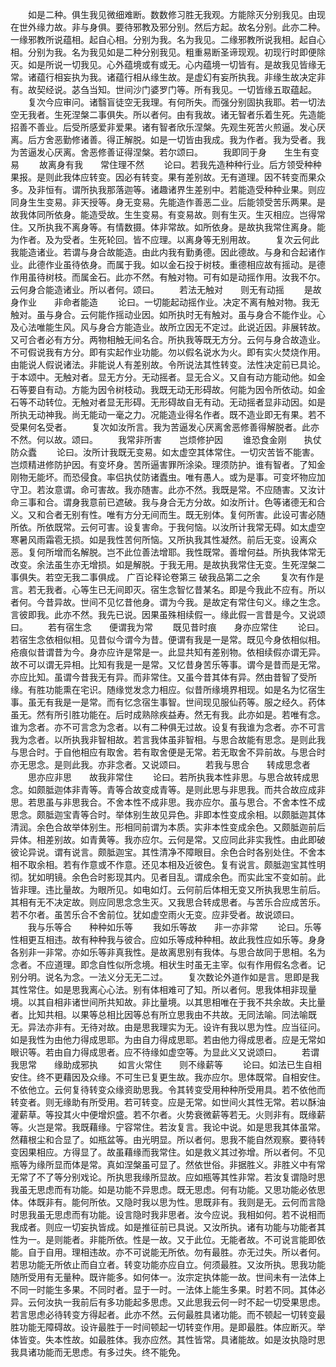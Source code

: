 <!-- { "loadSidebar": true } -->
　　如是二种。俱生我见微细难断。数数修习胜无我观。方能除灭分别我见。由现在世外缘力故。非与身俱。要待邪教及邪分别。然后方起。故名分别。此亦二种。一缘邪教所说蕴相。起自心相。分别为我。名为我见。二缘邪教所说我相。起自心相。分别为我。名为我见如是二种分别我见。粗重易断圣谛现观。初现行时即便除灭。如是所说一切我见。心外蕴境或有或无。心内蕴境一切皆有。是故我见皆缘无常。诸蕴行相妄执为我。诸蕴行相从缘生故。是虚幻有妄所执我。非缘生故决定非有。故契经说。苾刍当知。世间沙门婆罗门等。所有我见。一切皆缘五取蕴起。
　　复次今应审问。诸翳盲徒空无我理。有何所失。而强分别固执我耶。若一切法空无我者。生死涅槃二事俱失。所以者何。由有我故。诸无智者乐着生死。先造能招善不善业。后受所感爱非爱果。诸有智者欣乐涅槃。先观生死苦火煎逼。发心厌离。后方舍恶勤修诸善。得正解脱。如是一切皆由我成。我为作者。我为受者。我为苦逼发心厌离。舍恶修善证得涅槃。若尔颂曰。
　　我即同于身　　生生有变易
　　故离身有我　　常住理不然
　　论曰。若我先造种种行业。后方领受种种果报。是则此我体应转变。因必有转变。果有差别故。无有道理。因不转变而果众多。及非恒有。谓所执我那落迦等。诸趣诸界生差别中。若能造受种种业果。则应同身生生变易。非天授等。身无变易。先能造作善恶二业。后能领受苦乐两果。是故我体同所依身。能造受故。生生变易。有变易故。则有生灭。生灭相应。岂得常住。又所执我不离身等。有情数摄。体非常故。如所依身。是故执我常住离身。能为作者。及为受者。生死轮回。皆不应理。以离身等无别用故。
　　复次云何此我能造诸业。若谓与身合故能造。由此内我有勤勇德。因此德故。与身和合起诸作业。此德作业虽待依身。而属于我。如以金石投于树枝。重德相应故有摇动。是德作用虽待树枝。而属金石。此亦不然。有触对物。可有如是动摇作用。汝我不尔。云何身合能造诸业。所以者何。颂曰。
　　若法无触对　　则无有动摇
　　是故身作业　　非命者能造
　　论曰。一切能起动摇作业。决定不离有触对物。我无触对。虽与身合。云何能作摇动业因。如所执时无有触对。虽与身合不能作业。心及心法唯能生风。风与身合方能造业。故所立因无不定过。此说近因。非展转故。又可合者必有方分。两物相触无间名合。所执我等既无方分。云何与身合故造业。不可假说我有方分。即有实起作业功能。勿以假名说水为火。即有实火焚烧作用。由能说人假说诸法。非能说人有差别故。令所说法其性转变。法性决定前已具论。于本颂中。无触对者。显无方分。无动摇者。显无合义。又自有动方能动他。如金石等要自有动。方能为因令树枝动。我既无动无形碍故。何能为因令所依动。如金石等不动转位。无触对者显无形碍。无形碍故自无有动。无动摇者显非动因。如是所执无动神我。尚无能动一毫之力。况能造业得名作者。既不造业即无有果。若不受果何名受者。
　　复次如汝所言。我为苦逼发心厌离舍恶修善得解脱者。此亦不然。何以故。颂曰。
　　我常非所害　　岂烦修护因
　　谁恐食金刚　　执仗防众蠹
　　论曰。汝所计我既无变易。如太虚空其体常住。一切灾苦皆不能害。岂烦精进修防护因。有变坏身。苦所逼害罪所涂染。理须防护。谁有智者。了知金刚物无能坏。而恐侵食。率侣执仗防诸蠹虫。唯有愚人。或为是事。可变坏物应加守卫。若汝意谓。命可害故。我亦随害。此亦不然。我既是常。不应随害。又汝计命三事和合。谓身我意前已遮破。我与身合无方分故。如汝所计。色等诸德无和合义。又和合者无别有性。唯有方分无间而生。既无别体。复何所害。此设可害必随所依。所依既常。云何可害。设复害命。于我何恼。以汝所计我常无碍。如太虚空寒暑风雨霜雹无损。如是我性苦何所恼。又所执我其性凝然。前后无变。设离众恶。复何所增而名解脱。岂不此位善法增耶。我性既常。善增何益。所执我体常无改变。余法虽生亦无增损。如是解脱。于我无用。是故执我常住无变。生死涅槃二事俱失。若空无我二事俱成。
广百论释论卷第三
破我品第二之余
　　复次有作是言。若无我者。心等生已无间即灭。宿生念智忆昔某名。即是今我此不应有。所以者何。今昔异故。世间不见忆昔他身。谓为今我。是故定有常住句义。缘之生念。言彼即我。此亦不然。我先已说。因果虽殊相续假一。缘此假一言昔是今。又说颂曰。
　　若有宿生念　　便谓我为常
　　既见昔时痕　　身亦应常住
　　论曰。若宿生念依相似相。见昔似今谓今为昔。便谓有我是一是常。既见今身依相似相。疮痕似昔谓昔为今。身亦应许是常是一。此显共知有差别物。依相续假亦谓无异。故不可以谓无异相。比知有我是一是常。又忆昔身苦乐等事。谓今是昔而是无常。亦应比知。虽谓今昔我无有异。而非常住。又虽今昔其体有异。然由昔智了受所缘。有胜功能熏在宅识。随缘觉发念力相应。似昔所缘境界相现。如是名为忆宿生事。虽无有我是一是常。而有忆念宿生事智。世间现见服仙药等。服之经久。药体虽无。然有所引胜功能在。后时成熟除疾益寿。然无有我。此亦如是。若唯有念。谁为念者。亦不可言念为念者。以有二种俱无过故。设复有我谁为念者。亦不可言我为念者。以所执我非智相故。若言我体虽非智相。与思合故能有思念。是则此我与思合时。于自他相应有取舍。若有取舍便是无常。若无取舍不异前故。与思合时亦无思念。是则此我。亦非念者。又说颂曰。
　　若我与思合　　转成思念者
　　思亦应非思　　故我非常住
　　论曰。若所执我本性非思。与思合故转成思念。如颇胝迦体非青等。青等合故变成青等。是则此思与非思我。而共合故应成非思。若思虽与非思我合。不舍本性不成非思。我亦应尔。虽与思合。不舍本性不成思念。颇胝迦宝青等合时。举体别生故见异色。非即本性变成余相。以颇胝迦其体清润。余色合故举体别生。形相同前谓为本质。实非本性变成余色。又颇胝迦前后异体。相差别故。如青黄等。我亦应尔。云何是常。又应同此非实我性。由此即破彼论异说。谓有说言。颇胝迦宝。其性清净不障眼目。余色合时各别处住。不舍本相不取余相。若有作意或不作意。还见本相及近彼色。复有说言。颇胝迦宝其性明彻。犹如明镜。余色合时影现其内。见者目乱。谓成余色。而实此宝不变如前。此皆非理。违比量故。为眼所见。如电如灯。云何前后体相无变又所执我思生前后。其相有无不决定故。则应同思念念生灭。又我思合转成思者。与苦乐合应成苦乐。若不尔者。虽苦乐合不舍前位。犹如虚空雨火无变。应非受者。故说颂曰。
　　我与乐等合　　种种如乐等
　　我如乐等故　　非一亦非常
　　论曰。乐等性相更互相违。故有种种我与彼合。应如乐等成种种相。故此我性应如乐等。身身各别非一非常。亦如乐等非真我性。是故离思别有我体。与思合故同于思相。名为念者。不应道理。即念自性似所念境。相状生时虽无主宰。似有作用假名念者。记别分明。说名为念。一法义分无无二过。
　　复次数论外道作如是言。思即是我其性常住。如是思我离心心法。别有体相难可了知。所以者何。思我体相非现量境。以其自相非诸世间所共知故。非比量境。以其思相唯在于我不共余故。夫比量者。比知共相。以果等总相比因等总有所立思我由不共故。无同法喻。同法喻既无。异法亦非有。无待对故。由是思我理实为无。设许有我以思为性。应当征问。如是我性为由他力得成思耶。为由自力得成思耶。若由他力得成思者。应是无常如眼识等。若由自力得成思者。应不待缘如虚空等。为显此义又说颂曰。
　　若谓我思常　　缘助成邪执
　　如言火常住　　则不缘薪等
　　论曰。如法已生自相安住。终不更藉因及众缘。不可生已复更生故。我亦应尔。思体既常。自相安住。不依他立。云何复待转变众缘资助思我。令其转变受用种种所受用具。若不依他而转变者。则无缘助有所受用。若可转变。应是无常。如世间火其性无常。若以酥油灌薪草。等投其火中便增炽盛。若不尔者。火势衰微薪等若无。火则非有。既缘薪等。火岂是常。我既藉缘。宁容常住。若汝复言。我论中说。如是思我其体虽常。然藉根尘和合显了。如瓶盆等。由光明显。所以者何。思我不能自然观察。要待转变因果相应。方得显了。故虽藉缘而我常住。如是救义其过弥增。所以者何。不见瓶等为缘所显而体是常。真如涅槃虽可显了。然依世俗。非据胜义。非胜义中有常无常了不了等分别戏论。所执思我缘所显故。应如瓶等其性非常。若汝复谓隐时思我虽无思虑而有功能。如是功能不异思虑。既无思虑。何有功能。又思功能必依思体。体既非有。能何所依。又隐时我以思为性。思既非有。我则是无。云何而言隐时思我虽无思虑而有功能。设言隐时我非思者。汝今应说。我相如何。若不说相而我成者。则应一切妄执皆成。如是推征前已具说。又汝所执。诸有功能与功能者其性为一。是则能者。非能所依。性是一故。又于此位。无能者故。不可说言能即依能。自于自用。理相违故。亦不可说能无所依。勿有最胜。亦无过失。所以者何。若思功能无所依止而自立者。转变功能亦应自立。何须最胜。又汝所执。思我功能随所受用有无量种。既许能多。如何体一。汝宗定执体能一故。世间未有一法体上不同一时能生多果。不同时者。显于一时。一法体上能生多果。时若不同。其体必异。云何汝执一我前后有多功能起多思虑。又此思我云何一时不起一切受果思虑。若言思虑必待转变方得起者。此亦不然。云何最胜具诸功能。而不顿起一切转变最胜功能无障碍故。设许最胜于一时间顿起一切转变作用。是即最胜。体应断灭。举体皆变。失本性故。如最胜体。我亦应然。其性皆常。具诸能故。如是汝执隐时思我具诸功能而无思虑。有多过失。终不能免。
